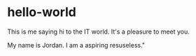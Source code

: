 # hello-world
This is me saying hi to the IT world. It's a pleasure to meet you.  

My name is Jordan. I am a aspiring resuseless." 
